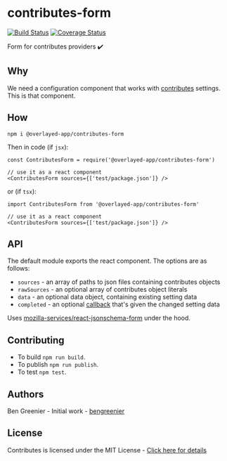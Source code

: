 # contributes-form

[![Build Status](https://travis-ci.org/overlayed-app/contributes-form.svg?branch=master)](https://travis-ci.org/overlayed-app/contributes-form)
[![Coverage Status](https://coveralls.io/repos/github/overlayed-app/contributes-form/badge.svg?branch=master)](https://coveralls.io/github/overlayed-app/contributes-form?branch=master)

Form for contributes providers ✔️ 

## Why

We need a configuration component that works with [contributes](https://github.com/overlayed-app/contributes) settings. This is that component.

## How

`npm i @overlayed-app/contributes-form`

Then in code (if `jsx`):

```
const ContributesForm = require('@overlayed-app/contributes-form')

// use it as a react component
<ContributesForm sources={['test/package.json']} />

```

or (if `tsx`):

```
import ContributesForm from '@overlayed-app/contributes-form'

// use it as a react component
<ContributesForm sources={['test/package.json']} />
```

## API

The default module exports the react component. The options are as follows:

+ `sources` - an array of paths to json files containing contributes objects
+ `rawSources` - an optional array of contributes object literals
+ `data` - an optional data object, containing existing setting data
+ `completed` - an optional [callback](https://github.com/mozilla-services/react-jsonschema-form#form-submission) that's given the changed setting data

Uses [mozilla-services/react-jsonschema-form](https://github.com/mozilla-services/react-jsonschema-form) under the hood.

## Contributing

+ To build `npm run build`.
+ To publish `npm run publish`.
+ To test `npm test`.

## Authors

Ben Greenier - Initial work - [bengreenier](https://github.com/bengreenier)

## License

Contributes is licensed under the MIT License - [Click here for details](https://github.com/overlayed-app/contributes/blob/master/LICENSE)